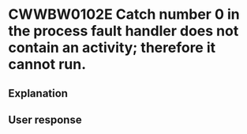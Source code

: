 # CWWBW0102E Catch number 0 in the process fault handler does not contain an activity; therefore it cannot run.

## Explanation

## User response